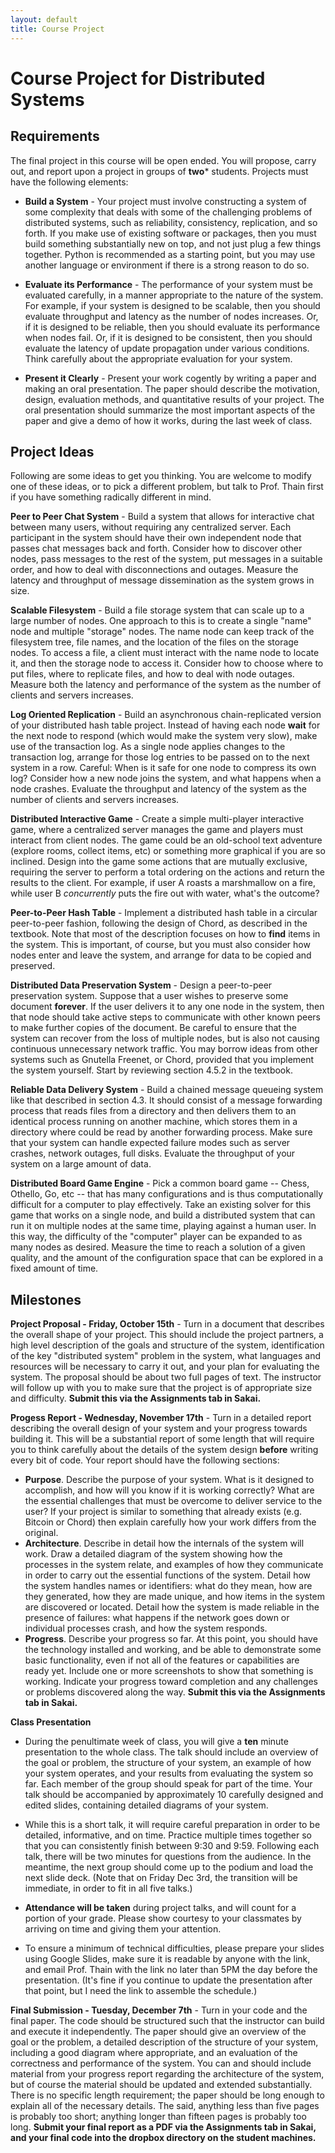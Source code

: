 ```yaml
---
layout: default
title: Course Project
---
```


# Course Project for Distributed Systems

## Requirements

The final project in this course will be open ended.  You will propose, carry out, and report upon a project in groups of **two*** students.
Projects must have the following elements:

- **Build a System** - Your project must involve constructing a system of some complexity
that deals with some of the challenging problems of distributed systems, such as reliability, consistency,
replication, and so forth. If you make use of existing software or packages, then you must build something
substantially new on top, and not just plug a few things together. Python is recommended as a starting point, but you may use
another language or environment if there is a strong reason to do so.

- **Evaluate its Performance** - The performance of your system must be evaluated carefully, in
a manner appropriate to the nature of the system.  For example, if your system is designed to be
scalable, then you should evaluate throughput and latency as the number of nodes increases.
Or, if it is designed to be reliable, then you should evaluate its performance when nodes fail.
Or, if it is designed to be consistent, then you should evaluate the latency of update propagation
under various conditions.  Think carefully about the appropriate evaluation for your system.

- **Present it Clearly** - Present your work cogently by writing a paper and making an oral presentation.
The paper should describe the motivation, design, evaluation methods, and quantitative results of your project.
The oral presentation should summarize the most important aspects of the paper and give a demo of how it works,
during the last week of class.

## Project Ideas

Following are some ideas to get you thinking.  You are welcome to modify one of these ideas,
or to pick a different problem, but talk to Prof. Thain first if you have something radically different in mind.

**Peer to Peer Chat System** - Build a system that allows for interactive chat
between many users, without requiring any centralized server.  Each participant
in the system should have their own independent node that passes chat messages
back and forth.  Consider how to discover other nodes, pass messages to the rest
of the system, put messages in a suitable order, and how to deal with disconnections
and outages.  Measure the latency and throughput of message dissemination as
the system grows in size.

**Scalable Filesystem** - Build a file storage system that can scale up to a large
number of nodes.  One approach to this is to create a single "name" node and multiple "storage" nodes.
The name node can keep track of the filesystem tree, file names, and the location of the files on the storage nodes.
To access a file, a client must interact with the name node to locate it, and then the storage node to access it.
Consider how to choose where to put files, where to replicate files, and how to deal with node outages.
Measure both the latency and performance of the system as the number of clients and servers increases.

**Log Oriented Replication** - Build an asynchronous chain-replicated version of your distributed hash table project.
Instead of having each node **wait** for the next node to respond (which would make the system very slow),
make use of the transaction log.  As a single node applies changes to the transaction log, arrange for those
log entries to be passed on to the next system in a row.  Careful: When is it safe for one node to compress
its own log?  Consider how a new node joins the system, and what happens when a node crashes.
Evaluate the throughput and latency of the system as the number of clients and servers increases.

**Distributed Interactive Game** - Create a simple multi-player interactive game, where a centralized
server manages the game and players must interact from client nodes.  The game could be an old-school text
adventure (explore rooms, collect items, etc) or something more graphical if you are so inclined.
Design into the game some actions that are mutually exclusive, requiring the server to perform a total
ordering on the actions and return the results to the client. For example, if user A roasts a marshmallow on a fire,
while user B *concurrently* puts the fire out with water, what's the outcome?

**Peer-to-Peer Hash Table** - Implement a distributed hash table in a circular peer-to-peer fashion,
following the design of Chord, as described in the textbook.  Note that most of the description focuses
on how to **find** items in the system.  This is important, of course, but you must also consider how
nodes enter and leave the system, and arrange for data to be copied and preserved.

**Distributed Data Preservation System** - Design a peer-to-peer preservation system.
Suppose that a user wishes to preserve some document **forever**.  If the user delivers
it to any one node in the system, then that node should take active
steps to communicate with other known peers to make further copies of
the document.  Be careful to ensure that the system can recover from
the loss of multiple nodes, but is also not causing continuous unnecessary network traffic.
You may borrow ideas from other systems such as Gnutella
Freenet, or Chord, provided that you implement the system yourself.
Start by reviewing section 4.5.2 in the textbook.

**Reliable Data Delivery System** - Build a chained message
queueing system like that described in section 4.3.  It should consist
of a message forwarding process that reads files from a directory and then
delivers them to an identical process running on another machine,
which stores them in a directory where could be read by another
forwarding process.  Make sure that your system can handle expected
failure modes such as server crashes, network outages, full disks.
Evaluate the throughput of your system on a large amount of data.

**Distributed Board Game Engine** - Pick a common board game  -- Chess, Othello, Go, etc -- that
has many configurations and is thus computationally difficult for a computer to play effectively.
Take an existing solver for this game that works on a single node, and build a distributed system
that can run it on multiple nodes at the same time, playing against a human user.
In this way, the difficulty of the "computer" player can be expanded to as many nodes as desired.
Measure the time to reach a solution of a given quality, and the amount of the configuration space
that can be explored in a fixed amount of time.

## Milestones

**Project Proposal - Friday, October 15th** -
Turn in a document that describes the overall shape of your project.
This should include the project partners, a high level description
of the goals and structure of the system, identification of the key
"distributed system" problem in the system, 
what languages and resources will be necessary to carry it out,
and your plan for evaluating the system.  The proposal should be
about two full pages of text.  The instructor will follow up with
you to make sure that the project is of appropriate size and difficulty.
**Submit this via the Assignments tab in Sakai.**

**Progess Report - Wednesday, November 17th** -
Turn in a detailed report describing the overall design of your
system and your progress towards building it.  This will be a substantial
report of some length that will require you to  think carefully about the
details of the system design **before**
writing every bit of code.  Your report should have the following sections:
- **Purpose**. Describe the purpose of your system.  What is it designed to
accomplish, and how will you know if it is working correctly?
What are the essential challenges that must be overcome to deliver service to the user?
If your project is similar to something that already exists (e.g. Bitcoin or Chord) then explain carefully
how your work differs from the original.
- **Architecture**.  Describe in detail how the internals of the system will work.
Draw a detailed diagram of the system showing how the processes in the system relate,
and examples of how they communicate in order to carry out the essential functions of
the system.  Detail how the system handles names or identifiers: what do they mean,
how are they generated, how they are made unique, and how items in the system are discovered or located.
Detail how the system is made reliable in the presence of failures: what happens
if the network goes down or individual processes crash, and how the system responds.
- **Progress**.  Describe your progress so far.  At this point, you should have
the technology installed and working, and be able to demonstrate some basic functionality,
even if not all of the features or capabilities are ready yet.  Include one or more
screenshots to show that something is working.  Indicate your progress
toward completion and any challenges or problems discovered along the way.
**Submit this via the Assignments tab in Sakai.**

**Class Presentation**

- During the penultimate week of class, you
will give a **ten** minute presentation to the whole class.
The talk should include an overview of the goal or problem, the structure of your
system, an example of how your system operates, and your results from evaluating
the system so far.  Each member of the group should speak for part of the time.
Your talk should be accompanied by approximately 10 carefully designed
and edited slides, containing detailed diagrams of your system.

- While this is a short talk, it will require careful preparation
in order to be detailed, informative, and on time.  Practice multiple times
together so that you can consistently finish between 9:30 and 9:59.
Following each talk, there will be two minutes for questions from the audience.
In the meantime, the next group should come up to the podium and load the next
slide deck.  (Note that on Friday Dec 3rd, the transition will be immediate,
in order to fit in all five talks.)

- **Attendance will be taken** during project talks, and will count for a portion
of your grade. Please show courtesy to your classmates by arriving on time and
giving them your attention.

- To ensure a minimum of technical difficulties, please prepare your slides using
Google Slides, make sure it is readable by anyone with the link, and email Prof. Thain
with the link no later than 5PM the day before the presentation.  (It's fine if you
continue to update the presentation after that point, but I need the link to assemble
the schedule.)

**Final Submission - Tuesday, December 7th** - Turn in your code and the final paper.
The code should be structured such that the instructor can build and
execute it independently.  The paper should give an overview of the
goal or the problem, a detailed description of the structure of your
system, including a good diagram where appropriate, and an evaluation
of the correctness and performance of the system.  You can and should include
material from your progress report regarding the architecture of the system,
but of course the material should be updated and extended substantially.
There is no specific length requirement; the paper should be long enough to explain all
of the necessary details.  The said, anything less than five pages
is probably too short; anything longer than fifteen pages is probably too long.
**Submit your final report as a PDF via the Assignments tab in Sakai,
and your final code into the dropbox directory on the student machines.**


